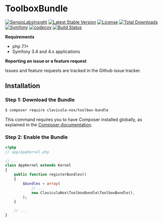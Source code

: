 ToolboxBundle
===================

[![SensioLabsInsight](https://insight.sensiolabs.com/projects/52227642-f384-4a42-8669-f207bae22e6d/mini.png)](https://insight.sensiolabs.com/projects/c607d9d8-329b-461a-82f8-8ad30be60be8)
[![Latest Stable Version](https://poser.pugx.org/clavicula-nox/toolbox-bundle/v/stable)](https://packagist.org/packages/clavicula-nox/toolbox-bundle)
[![License](https://poser.pugx.org/clavicula-nox/toolbox-bundle/license)](https://packagist.org/packages/clavicula-nox/toolbox-bundle)
[![Total Downloads](https://poser.pugx.org/clavicula-nox/toolbox-bundle/downloads)](https://packagist.org/packages/clavicula-nox/toolbox-bundle)
[![Symfony](https://img.shields.io/badge/Symfony-%203.4%20&%204.x-green.svg "Supports Symfony 3.4 & 4.x")](https://symfony.com/)
[![codecov](https://codecov.io/gh/Clavicula-Nox/ToolboxBundle/branch/master/graph/badge.svg)](https://codecov.io/gh/Clavicula-Nox/ToolboxBundle)
[![Build Status](https://travis-ci.org/Clavicula-Nox/ToolboxBundle.svg?branch=master)](https://travis-ci.org/Clavicula-Nox/ToolboxBundle)


**Requirements**

  * php 7.1+
  * Symfony 3.4 and 4.x applications

**Reporting an issue or a feature request**

Issues and feature requests are tracked in the Github issue tracker.

Installation
------------

### Step 1: Download the Bundle

```bash
$ composer require clavicula-nox/toolbox-bundle
```

This command requires you to have Composer installed globally, as explained
in the [Composer documentation](https://getcomposer.org/doc/00-intro.md).

### Step 2: Enable the Bundle

```php
<?php
// app/AppKernel.php

// ...
class AppKernel extends Kernel
{
    public function registerBundles()
    {
        $bundles = array(
            // ...
            new ClaviculaNox\ToolboxBundle\ToolboxBundle(),
        );
    }

    // ...
}
```

